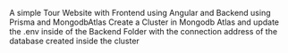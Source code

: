 A simple Tour Website with Frontend using Angular and Backend using Prisma and MongodbAtlas
Create a Cluster in Mongodb Atlas and update the .env inside of the Backend Folder with the connection address of the database created inside the cluster

